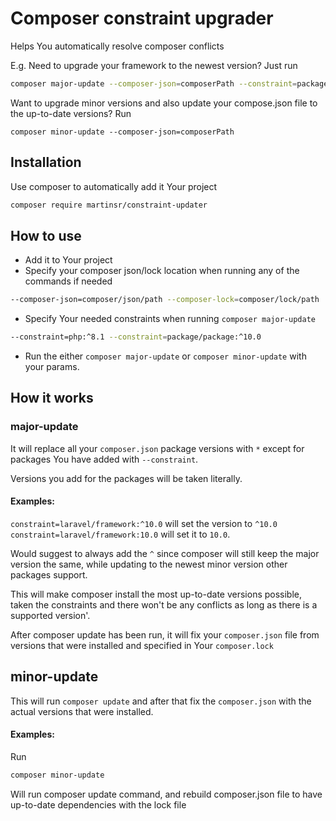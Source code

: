 # Composer constraint upgrader

Helps You automatically resolve composer conflicts

E.g. Need to upgrade your framework to the newest version? Just run
```bash
composer major-update --composer-json=composerPath --constraint=package/package:^10.0 --constraint=php:^8.1
```
Want to upgrade minor versions and also update your compose.json file to the up-to-date versions? Run
```
composer minor-update --composer-json=composerPath
```

## Installation

Use composer to automatically add it Your project

```bash
composer require martinsr/constraint-updater
```

## How to use

- Add it to Your project
- Specify your composer json/lock location when running any of the commands if needed
```bash
--composer-json=composer/json/path --composer-lock=composer/lock/path
```
- Specify Your needed constraints when running `composer major-update`
```bash
--constraint=php:^8.1 --constraint=package/package:^10.0
```
- Run the either `composer major-update` or `composer minor-update` with your params.

## How it works

### major-update

It will replace all your `composer.json` package versions with `*` except for packages You have added with `--constraint`.

Versions you add for the packages will be taken literally.

#### Examples:
`constraint=laravel/framework:^10.0` will set the version to `^10.0` `constraint=laravel/framework:10.0` will set it to `10.0`.

Would suggest to always add the `^` since composer will still keep the major version the same, while updating to the newest minor version other packages support.

This will make composer install the most up-to-date versions possible, taken the constraints and there won't be any conflicts as long as there is a supported version'.

After composer update has been run, it will fix your `composer.json` file from versions that were installed and specified in Your `composer.lock`

## minor-update

This will run `composer update` and after that fix the `composer.json` with the actual versions that were installed.

#### Examples:

Run
```bash
composer minor-update
```
Will run composer update command, and rebuild composer.json file to have up-to-date dependencies with the lock file